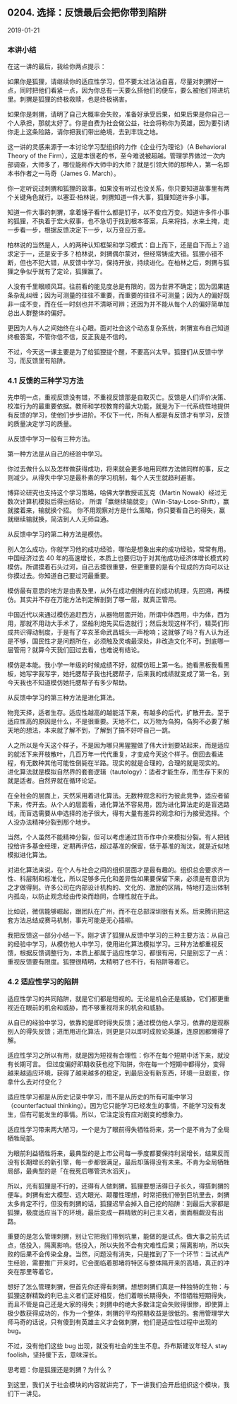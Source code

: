 ## 0204. 选择：反馈最后会把你带到陷阱

2019-01-21

### 本讲小结

在这一讲的最后，我给你两点提示：

如果你是狐狸，请继续你的适应性学习，但不要太过沾沾自喜，尽量对刺猬好一点，同时把他们看紧一点，因为你总有一天要么搭他们的便车，要么被他们带进坑里。刺猬是狐狸的终极救赎，也是终极祸害。

如果你是刺猬，请明了自己大概率会失败，准备好承受后果，如果后果是你自己一个人承担，那就太好了。你是自费为社会做公益，社会将称你为英雄，因为要引诱你走上这条险路，请你把我们带出绝境，去到丰饶之地。

这一讲的灵感来源于一本讨论学习型组织的力作《企业行为理论》（A Behavioral Theory of the Firm），这是本很老的书，至今难说被超越。管理学界做过一次内部调查，大师多了，哪位能称作大师中的大师？就是引领大师的那种人，第一名即本书作者之一马奇（James G. March）。

你一定听说过刺猬和狐狸的故事。如果没有听过也没关系，你只要知道故事里有两个关键角色就行。以塞亚·柏林说，刺猬知道一件大事，狐狸知道许多小事。

知道一件大事的刺猬，拿着锤子看什么都是钉子，以不变应万变。知道许多件小事的狐狸，不执着于宏大叙事，也不急切于找到根本答案，兵来将挡，水来土掩，走一步看一步，根据反馈决定下一步，以万变应万变。

柏林说的当然是人，人的两种认知框架和学习模式：自上而下，还是自下而上？追求定于一，还是安于多？柏林说，刺猬偶尔蒙对，但经常铸成大错。狐狸小错不断，但也不犯大错，从反馈中学习，保持开放，持续进化。在柏林之后，刺猬与狐狸之争似乎就有了定论，狐狸赢了。

人没有千里眼顺风耳。往前看的能见度总是有限的，因为世界不确定；因为因果链条杂乱纠缠；因为可测量的往往不重要，而重要的往往不可测量；因为人的偏好既非一成不变，而在任一时刻也并不清晰可辨；还因为并不能从每个人的偏好简单加总出人群整体的偏好。

更因为人与人之间始终在斗心眼。面对社会这个动态复杂系统，刺猬宣布自己知道终极答案，不管你信不信，反正我是不信的。

不过，今天这一课主要是为了给狐狸提个醒，不要高兴太早。狐狸们从反馈中学习，而反馈里有陷阱。

### 4.1 反馈的三种学习方法

先申明一点，重视反馈没有错，不重视反馈那是自取灭亡。反馈是人们评价决策、校准行为的最重要依据。教师和学校教育的最大功能，就是为下一代系统性地提供有反馈的学习，使他们步步进阶。不仅下一代，所有人都是有反馈才有学习，反馈的质量决定学习的质量。

从反馈中学习一般有三种方法。

第一种方法是从自己的经验中学习。

你过去做什么以及怎样做获得成功，将来就会更多地用同样方法做同样的事，反之则减少。从得失中学习是最朴素的学习机制，每个人天生就趋利避害。

博弈论研究也支持这个学习策略，哈佛大学教授诺瓦克（Martin Nowak）经过无数次计算机模拟后得出结论， 所谓「赢继续输就变」（Win-Stay-Lose-Shift），赢就接着来，输就换个招。 你不用观察对方是什么策略，你只要看自己的得失，赢就继续输就换，简洁到人人无师自通。

从反馈中学习的第二种方法是模仿。

别人怎么成功，你就学习他的成功经验，哪怕是想象出来的成功经验，常常有用。中国经济过去 40 年的高速增长，本质上也要归功于对其他成功经济体增长模式的模仿。所谓摸着石头过河，自己去摸很重要，但更重要的是有个现成的方向可以让你摸过去。你知道自己要过河最重要。

模仿最有意思的地方是由表及里，从外在成功倒推内在的成功机理，先回溯，再模仿。其实并不存在万能方法判定解剖到了哪一层，就真正管用。

中国近代以来通过模仿追赶西方，从器物层面开始，所谓中体西用，中为体，西为用，那就不用动大手术了，坚船利炮先买后造就行；然后发现这样不行，精英们形成共识得动制度，于是有了辛亥革命武昌城头一声枪响；这就够了吗？有人认为还是不够，国民性才是问题所在，必须触及灵魂最深处，非改造文化不可。到底哪一层管用？就算今天我们回过去看，也难说有结论。

模仿是本能。我小学一年级的时候成绩不好，就模仿班上第一名。她看黑板我看黑板，她写字我写字，她托腮帮子我也托腮帮子，后来我的成绩就变成了第一名，到今天我也不知道模仿她托腮帮子有多少帮助。

从反馈中学习的第三种方法是进化算法。

物竞天择，适者生存。适应性越高的越能活下来，有越多的后代，扩散开去。至于适应性高的原因是什么，不是很重要。天地不仁，以万物为刍狗，刍狗不必要了解天地的想法，本来就了解不到，了解到了搞不好吓自己一跳。

人之所以是今天这个样子，不是因为哪只黑猩猩做了伟大计划要站起来，而是适应的就活下来开枝散叶，几百万年一代代重复，才变成今天这个样子。倒回去看进程，有无数种其他可能性倒毙在半路。现实的就是合理的，合理的就是现实的。 进化算法就是模拟自然界的套套逻辑（tautology）：适者才能生存，而生存下来的就是适者。自然界就在循环论证。

在全社会的层面上，天然采用着进化算法。无数种观念和行为彼此竞争，适应者留下来，传开去。从个人的层面看，进化算法不容易用，因为进化算法走的是盲选路线，而盲选需要从中选择的池子很大，得有大量有差异的观念和行为接受选择。个人没办法精神分裂到那个地步。

当然，个人虽然不能精神分裂，但可以考虑通过货币作中介来模拟分裂。有人把钱投给许多基金经理，定期再评估，超过基准的保留，低于基准的淘汰，就是近似地模拟进化算法。

对进化算法来说，在个人与社会之间的组织层面才是最有趣的。组织总会要求齐一性、科层制和标准化，所以足够多元化和差异性如果要保留下来，必须是有意识为之才做得到。许多公司在内部设计机构的、文化的、激励的区隔，特地打造出体制内孤岛，以防止观念经由传染而趋同，合理性就在于此。

比如说，微信能够崛起，跟团队在广州，而不在总部深圳很有关系。后来腾讯把这套方法总结成赛马机制，事先可能是无心插柳。

我把反馈这一部分小结一下。刚才讲了狐狸从反馈中学习的三种主要方法：从自己的经验中学习，从模仿他人中学习，使用进化算法模拟学习。三种方法都重视反馈，根据反馈调整行为，本质上都属于适应性学习，都很有用，只是别忘了一点：重视反馈要有限度。狐狸很精明，太精明了也不行，有陷阱等着它。

### 4.2 适应性学习的陷阱

适应性学习的共同陷阱，就是它们都是短视的。无论是机会还是威胁，它们都更重视近在眼前的机会和威胁，而不够重视将来的机会和威胁。

从自已的经验中学习，依靠的是即时得失反馈；通过模仿他人学习，依靠的是观察别人的得失反馈；进而用进化算法，则更是只以即时成败论英雄，连原因都懒得了解。

适应性学习之所以有用，就是因为短视有合理性：你不在每个短期中活下来，就没有长期可言。 但过度偏好即期收获也挖下陷阱，你在每一个短期中都得分，变得越来越适应环境，获得了越来越多的稳定，到最后没有新东西，环境一旦剧变，你拿什么去对付变化？

适应性学习都是从历史记录中学习，而不是从历史的所有可能中学习（counterfactual thinking）。因为它只能学习已经发生的事情，不能学习没有发生，但有可能发生的事情。所以，它注定没有应对剧变的想象力。

适应性学习带来两大陋习，一个是为了眼前得失牺牲将来，另一个是不肯为了全局牺牲局部。

为眼前利益牺牲将来，最典型的是上市公司每一季度都要保持利润增长，结果反而没有长期增长的新引擎，每一步都很满足，最后却落得没有未来。不肯为全局牺牲局部，最典型的是「在我死后哪管洪水滔天」。

所以，光有狐狸是不行的，还得有人做刺猬。狐狸要想活得日子长久，得搭刺猬的便车。刺猬有宏大模型、远大眼光、颠覆性理想，时常把我们带到巨坑里去，刺猬太多肯定不行，但没有刺猬的话，狐狸迟早会掉入自己挖的陷阱：到最后大家都是狐狸，极度适应当下的环境，最后变成一群精致的利己主义者，面面相觑没有出路。

重要的是怎么管理刺猬，别让它把我们带到坑里，能做的是试点。做大事之前先试点，低投入，隔离影响。低投入，所以失败不会有灾难性后果；隔离影响，所以失败的后果不会传染全身。当然，问题没有消失，只是推到了下一个环节：当试点产生经验，需要推广开来时，它会面临着那堵将特区与整体隔开来的高墙，真正的冲突在那里等着它。

想好了怎么管理刺猬，但首先你还得有刺猬。想想刺猬们真是一种独特的生物：与狐狸这群精致的利已主义者们正好相反，他们着眼长期得失，不惜牺牲短期得失，而且不管是自己还是大家的得失；刺猬中的绝大多数注定会失败得很惨，即使算上极少数获得成功的，作为一个整体，刺猬的平均预期收益是很低的。套用管理学大师马奇的话说，只有傻到有英雄主义才会做刺猬，他们是适应性过程中出现的 bug。

不过，没有他们这些 bug 出现，就没有社会的生生不息。乔布斯建议年轻人 stay foolish，坚持傻下去，意味深长。

思考题：你是狐狸还是刺猬？为什么？

到这里，我们关于社会模块的内容就讲完了，下一讲我们会开启组织这个模块，我们下一讲见。